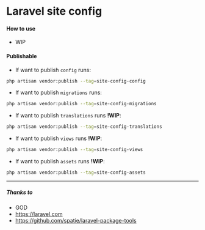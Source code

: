 # Laravel site config

#### How to use

- WIP

#### Publishable

* If want to publish `config` runs:
```sh
php artisan vendor:publish --tag=site-config-config
```

* If want to publish `migrations` runs:
```sh
php artisan vendor:publish --tag=site-config-migrations
```

* If want to publish `translations` runs **!WIP**:
```sh
php artisan vendor:publish --tag=site-config-translations
```

* If want to publish `views` runs **!WIP**:
```sh
php artisan vendor:publish --tag=site-config-views
```

* If want to publish `assets` runs **!WIP**:
```sh
php artisan vendor:publish --tag=site-config-assets
```

----

##### Thanks to

- GOD
- https://laravel.com
- https://github.com/spatie/laravel-package-tools
